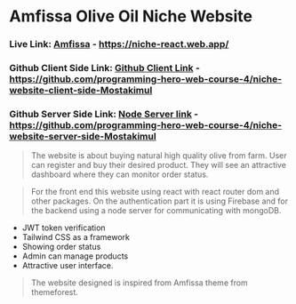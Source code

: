 # Amfissa Olive Oil Niche Website

### Live Link: [Amfissa](https://niche-react.web.app/) - https://niche-react.web.app/
### Github Client Side Link: [Github Client Link](https://github.com/programming-hero-web-course-4/niche-website-client-side-Mostakimul) - https://github.com/programming-hero-web-course-4/niche-website-client-side-Mostakimul

### Github Server Side Link: [Node Server link](https://github.com/programming-hero-web-course-4/niche-website-server-side-Mostakimul) - https://github.com/programming-hero-web-course-4/niche-website-server-side-Mostakimul


> The website is about buying natural high quality olive from farm. User can register and buy their desired product. They will see an attractive dashboard where they can monitor order status. 

> For the front end this website using react with react router dom and other packages. On the authentication part it is using Firebase and for the backend using a node server for communicating with mongoDB.

- JWT token verification
- Tailwind CSS as a framework
- Showing order status
- Admin can manage products
- Attractive user interface. 

> The website designed is inspired from Amfissa theme from themeforest.



